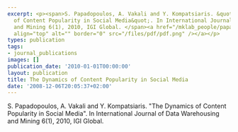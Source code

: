 ```yaml
---
excerpt: <p><span>S. Papadopoulos, A. Vakali and Y. Kompatsiaris. &quot;The Dynamics
  of Content Popularity in Social Media&quot;. In International Journal of Data Warehousing
  and Mining 6(1), 2010, IGI Global. </span><a href="/mklab_people/papadop/pubs/papadopoulos2008_DynamicsOfContentPopularityInSocialMedia_copyrighted.pdf"><img
  align="top" alt="" border="0" src="/files/pdf/pdf.png" /></a></p>
types: publication
tags:
- journal_publications
images: []
publication_date: '2010-01-01T00:00:00'
layout: publication
title: The Dynamics of Content Popularity in Social Media
date: '2008-12-06T20:05:37+02:00'
---
```

<p><span>S. Papadopoulos, A. Vakali and Y. Kompatsiaris. &quot;The Dynamics of Content Popularity in Social Media&quot;. In International Journal of Data Warehousing and Mining 6(1), 2010, IGI Global. </span><a href="/mklab_people/papadop/pubs/papadopoulos2008_DynamicsOfContentPopularityInSocialMedia_copyrighted.pdf"><img align="top" alt="" border="0" src="/files/pdf/pdf.png" /></a></p>
